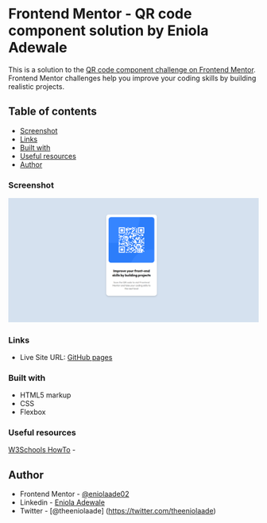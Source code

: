 # Frontend Mentor - QR code component solution by Eniola Adewale

This is a solution to the [QR code component challenge on Frontend Mentor](https://www.frontendmentor.io/challenges/qr-code-component-iux_sIO_H). Frontend Mentor challenges help you improve your coding skills by building realistic projects.

## Table of contents

- [Screenshot](#screenshot)
- [Links](#links)
- [Built with](#built-with)
- [Useful resources](#useful-resources)
- [Author](#author)
### Screenshot

![Desktop screenshot](./Desktop%20screenshot.png)



### Links

- Live Site URL: [GitHub pages](https://theeniolaade.github.io/QR-CODE-COMPONENT/)

### Built with

- HTML5 markup
- CSS
- Flexbox

### Useful resources

[W3Schools HowTo](https://www.w3schools.com/howto/default.asp) -


## Author
- Frontend Mentor - [@eniolaade02](https://www.frontendmentor.io/profile/eniolaade02)
- Linkedin - [Eniola Adewale](https://www.linkedin.com/in/eniola-adewale-bb5851244/)
- Twitter - [@theeniolaade] (https://twitter.com/theeniolaade)

